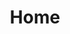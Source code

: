 ---
layout: home
title: Home
permalink: /home.html
content: rtotrj ptrtjpity jrtpr rjpr rph jrth pdrjphdjph dph dr jph drph djpdh pd hdj phjhdhpfpdghjph dgpgh dpgh djhpdj f hpgh pdfh pdhfpdfg dpdg pdh pdf h  pdf
---
